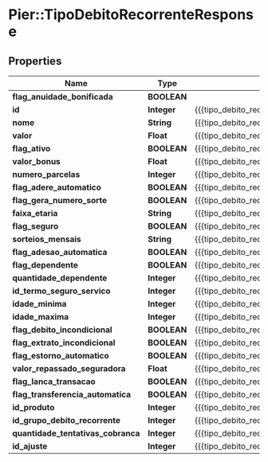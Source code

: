 # Pier::TipoDebitoRecorrenteResponse

## Properties
Name | Type | Description | Notes
------------ | ------------- | ------------- | -------------
**flag_anuidade_bonificada** | **BOOLEAN** |  | [optional] 
**id** | **Integer** | {{{tipo_debito_recorrente_response_id_value}}} | [optional] 
**nome** | **String** | {{{tipo_debito_recorrente_response_descricao_value}}} | [optional] 
**valor** | **Float** | {{{tipo_debito_recorrente_response_valor_value}}} | [optional] 
**flag_ativo** | **BOOLEAN** | {{{tipo_debito_recorrente_response_flag_ativo_value}}} | [optional] 
**valor_bonus** | **Float** | {{{tipo_debito_recorrente_response_valor_bonus_value}}} | [optional] 
**numero_parcelas** | **Integer** | {{{tipo_debito_recorrente_response_numero_parcelas_value}}} | [optional] 
**flag_adere_automatico** | **BOOLEAN** | {{{tipo_debito_recorrente_response_flag_adere_automatico_value}}} | [optional] 
**flag_gera_numero_sorte** | **BOOLEAN** | {{{tipo_debito_recorrente_response_flag_gera_numero_sorte_value}}} | [optional] 
**faixa_etaria** | **String** | {{{tipo_debito_recorrente_response_faixa_etaria_value}}} | [optional] 
**flag_seguro** | **BOOLEAN** | {{{tipo_debito_recorrente_response_flag_seguro_value}}} | [optional] 
**sorteios_mensais** | **String** | {{{tipo_debito_recorrente_response_sorteios_mensais_value}}} | [optional] 
**flag_adesao_automatica** | **BOOLEAN** | {{{tipo_debito_recorrente_response_flag_adesao_automatica_value}}} | [optional] 
**flag_dependente** | **BOOLEAN** | {{{tipo_debito_recorrente_response_flag_dependente_value}}} | [optional] 
**quantidade_dependente** | **Integer** | {{{tipo_debito_recorrente_response_quantidade_dependente_value}}} | [optional] 
**id_termo_seguro_servico** | **Integer** | {{{tipo_debito_recorrente_response_id_termo_seguro_servico_value}}} | [optional] 
**idade_minima** | **Integer** | {{{tipo_debito_recorrente_response_idade_minima_value}}} | [optional] 
**idade_maxima** | **Integer** | {{{tipo_debito_recorrente_response_idade_maxima_value}}} | [optional] 
**flag_debito_incondicional** | **BOOLEAN** | {{{tipo_debito_recorrente_response_flag_debito_incondicional_value}}} | [optional] 
**flag_extrato_incondicional** | **BOOLEAN** | {{{tipo_debito_recorrente_response_flag_extrato_incondicional_value}}} | [optional] 
**flag_estorno_automatico** | **BOOLEAN** | {{{tipo_debito_recorrente_response_flag_estorno_automatico_value}}} | [optional] 
**valor_repassado_seguradora** | **Float** | {{{tipo_debito_recorrente_response_valor_repassado_seguradora_value}}} | [optional] 
**flag_lanca_transacao** | **BOOLEAN** | {{{tipo_debito_recorrente_response_flag_lanca_transacao_value}}} | [optional] 
**flag_transferencia_automatica** | **BOOLEAN** | {{{tipo_debito_recorrente_response_flag_transferencia_automatica_value}}} | [optional] 
**id_produto** | **Integer** | {{{tipo_debito_recorrente_response_id_produto_value}}} | [optional] 
**id_grupo_debito_recorrente** | **Integer** | {{{tipo_debito_recorrente_response_id_grupo_debito_recorrente_value}}} | [optional] 
**quantidade_tentativas_cobranca** | **Integer** | {{{tipo_debito_recorrente_response_quantidade_tentativas_cobranca_value}}} | [optional] 
**id_ajuste** | **Integer** | {{{tipo_debito_recorrente_response_id_ajuste_value}}} | [optional] 


